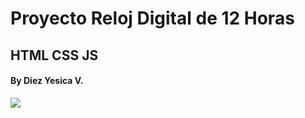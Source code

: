 # Proyecto Reloj Digital de 12 Horas 

## HTML CSS JS

#### By Diez Yesica V.

<td> <img src="https://github.com/shudiez/-12HourDigitalClock-JS/blob/main/Demo.jpg width="400px" /> </td>

